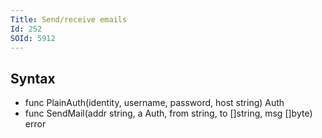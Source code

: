 ```yaml
---
Title: Send/receive emails
Id: 252
SOId: 5912
---
```

## Syntax
- func PlainAuth(identity, username, password, host string) Auth
- func SendMail(addr string, a Auth, from string, to []string, msg []byte) error
